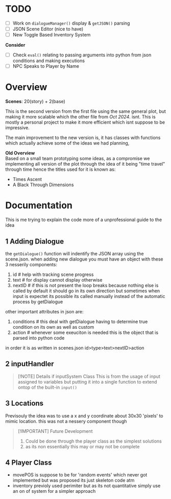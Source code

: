 # TODO
- [ ] Work on `dialogueManager()` display & `getJSON()` parsing
- [ ] JSON Scene Editor (nice to have)
- [ ] New Toggle Based Inventory System

**Consider**
- [ ] Check `eval()` relating to passing arguments into python from json conditions and making executions
- [ ] NPC Speaks to Player by Name

# Overview
**Scenes**: 20(story) + 2(base)

This is the second version from the first file using the same general plot, but making it more scalable which the other file from *Oct 2024*. isnt. This is mostly a personal project to make it more efficient which isnt suppose to be impressive.

The main improvement to the new version is, it has classes with functions which actually achieve some of the ideas we had planning, 

**Old Overview** <br>
Based on a small team prototyping some ideas, as a compromise we implementing all version of the plot through the idea of it being "time travel" through time hence the titles used for it is known as:
- Times Ascent
- A Black Through Dimensions

# Documentation
This is me trying to explain the code more of a unprofessional guide to the idea
## 1 Adding Dialogue
the `getDialogue()` function will indentify the JSON array using the scene.json.  when adding new dialogue you must have an object with these 3 nesserily components:
1. id  # help with tracking scene progress 
2. text # for display cannot display otherwise
3. nextID # if this is not present the loop breaks because nothing else is called
by default it should go in its own direction but sometimes when input is expectet its possible its called manually instead of the automatic process by getDialogue

other important attributes in json are:
1. conditions # this deal with getDialogue having to determine true condition on its own as well as custom
2. action # whenever some exeuciton is needed this is the object that is parsed into python code

in order it is as written in scenes.json id>type>text>nextID>action

## 2 inputHandler
>[!NOTE] Details if inputSystem Class
>This is from the usage of input assigned to variables but putting it into a single function to extend ontop of the built-in `input()`

## 3 Locations
Previsouly the idea was to use a x and y coordinate about 30x30 'pixels' to mimic location. this was not a nessery component though
>[!IMPORTANT] Future Development
>1.  Could be done through the player class as the simplest solutions 
>2. as its non essentially this may or may not be complete

## 4 Player Class
- movePOS is suppose to be for 'random events' which never got implemented but was proposed its just skeleton code atm
- inventory previoly used perimiter but as its not quantitative simply use an on of system for a simpler approach